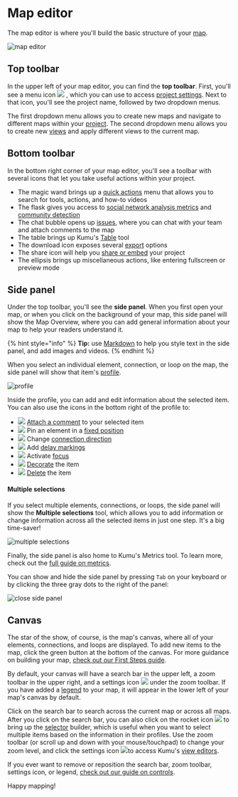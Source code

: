 # Map editor

The map editor is where you'll build the basic structure of your [map](/overview/kumus-architecture.md#maps).

![map editor](/images/map-editor.png)


## Top toolbar

In the upper left of your map editor, you can find the **top toolbar**. First, you'll see a menu icon ![](/icons/bars.svg) , which you can use to access [project settings](/overview/settings.md#project-settings). Next to that icon, you'll see the project name, followed by two dropdown menus.

The first dropdown menu allows you to create new maps and navigate to different maps within your [project](/overview/kumus-architecture.md#projects). The second dropdown menu allows you to create new [views](/overview/kumus-architecture.md#views) and apply different views to the current map.


## Bottom toolbar

In the bottom right corner of your map editor, you'll see a toolbar with several icons that let you take useful actions within your project.

-  The magic wand brings up a [quick actions](/guides/quick-actions.md) menu that allows you to search for tools, actions, and how-to videos
-  The flask gives you access to [social network analysis metrics](/guides/metrics.md) and [community detection](/guides/metrics.md#community-detection)
-  The chat bubble opens up <span data-placement="top" data-html="true" title="Available for Pro workspaces only"><a href="/guides/issues.md">issues</a></span>, where you can chat with your team and attach comments to the map
-  The table brings up Kumu's [Table](/guides/table.md) tool
-  The download icon exposes several [export](/guides/export.md) options
-  The share icon will help you [share or embed](/guides/share-and-embed.md) your project
-  The ellipsis brings up miscellaneous actions, like entering fullscreen or preview mode


## Side panel

Under the top toolbar, you'll see the **side panel**. When you first open your map, or when you click on the background of your map, this side panel will show the Map Overview, where you can add general information about your map to help your readers understand it.

{% hint style="info" %}
<b>Tip:</b> use <a class="alert-link" href="/guides/markdown.md">Markdown</a> to help you style text in the side panel, and add images and videos.
{% endhint %}

When you select an individual element, connection, or loop on the map, the side panel will show that item's [profile](/guides/profiles.md).

![profile](/images/introduction-profile.png)

Inside the profile, you can add and edit information about the selected item. You can also use the icons in the bottom right of the profile to:
- ![](/icons/comments.svg) <span data-placement="top" data-html="true" title="Available for Pro workspaces only"><a href="/guides/issues.md">Attach a comment</a></span> to your selected item
- ![](/icons/thumb-tack.svg) Pin an element in a [fixed position](/guides/layouts/fixed.md)
- ![](/icons/exchange.svg) Change [connection direction](/faq/how-do-I-add-arrows-to-my-connections.md)
- ![](/icons/hourglass-half.svg) Add [delay markings](/guides/system-mapping.md#add-delay-markings)
- ![](/icons/crosshairs.svg) Activate [focus](/guides/focus.md)
- ![](/icons/tint.svg) [Decorate](/guides/decorate.md) the item
- ![](/icons/trash.svg) [Delete](/faq/how-do-i-delete-data-from-my-project.md) the item

#### Multiple selections

If you select multiple elements, connections, or loops, the side panel will show the **Multiple selections** tool, which allows you to add information or change information across all the selected items in just one step. It's a big time-saver!

![multiple selections](/images/multiple-selections.png)

Finally, the side panel is also home to Kumu's Metrics tool. To learn more, check out the [full guide on metrics](/guides/metrics.md).

You can show and hide the side panel by pressing `Tab` on your keyboard or by clicking the three gray dots to the right of the panel:

![close side panel](/images/close-side-panel.png)



## Canvas

The star of the show, of course, is the map's canvas, where all of your elements, connections, and loops are displayed. To add new items to the map, click the green  button at the bottom of the canvas. For more guidance on building your map, [check out our First Steps guide](/getting-started/first-steps.md#build-your-first-map).

By default, your canvas will have a search bar in the upper left, a zoom toolbar in the upper right, and a settings icon ![](/icons/sliders-h.svg)<i class="fa fa-sliders">  </i> under the zoom toolbar. If you have added a [legend](/guides/legends.md) to your map, it will appear in the lower left of your map's canvas by default.

Click on the search bar to search across the current map or across all maps. After you click on the search bar, you can also click on the rocket icon ![](/icons/rocket.svg) <i class="fa fa-rocket">  </i> to bring up the [selector](/guides/selectors.md) builder, which is useful when you want to select multiple items based on the information in their profiles. Use the zoom toolbar (or scroll up and down with your mouse/touchpad) to change your zoom level, and click the settings icon ![](/icons/sliders-h.svg)to access Kumu's [view editors](/overview/view-editors.md).

If you ever want to remove or reposition the search bar, zoom toolbar, settings icon, or legend, [check out our guide on controls](/guides/controls.md).

Happy mapping!


